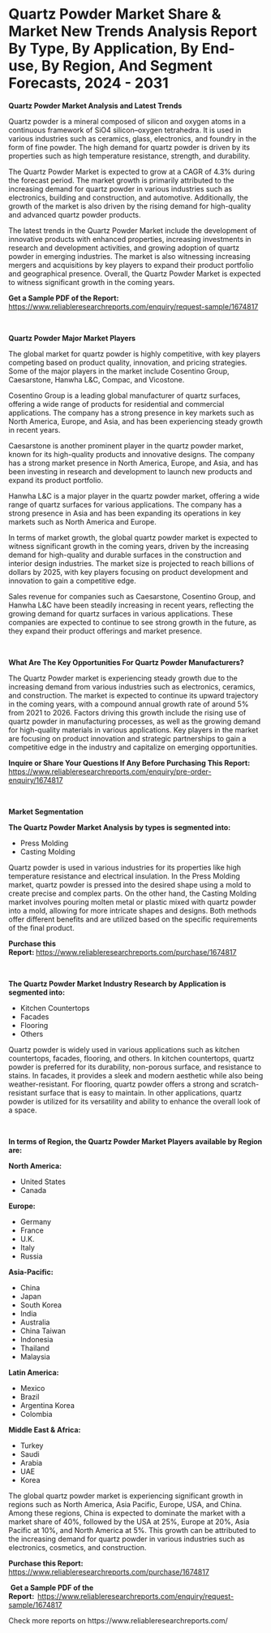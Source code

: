 <p><h1>Quartz Powder Market Share & Market New Trends Analysis Report By Type, By Application, By End-use, By Region, And Segment Forecasts, 2024 - 2031</h1></p><p><strong>Quartz Powder Market Analysis and Latest Trends</strong></p>
<p><p>Quartz powder is a mineral composed of silicon and oxygen atoms in a continuous framework of SiO4 silicon–oxygen tetrahedra. It is used in various industries such as ceramics, glass, electronics, and foundry in the form of fine powder. The high demand for quartz powder is driven by its properties such as high temperature resistance, strength, and durability.</p><p>The Quartz Powder Market is expected to grow at a CAGR of 4.3% during the forecast period. The market growth is primarily attributed to the increasing demand for quartz powder in various industries such as electronics, building and construction, and automotive. Additionally, the growth of the market is also driven by the rising demand for high-quality and advanced quartz powder products.</p><p>The latest trends in the Quartz Powder Market include the development of innovative products with enhanced properties, increasing investments in research and development activities, and growing adoption of quartz powder in emerging industries. The market is also witnessing increasing mergers and acquisitions by key players to expand their product portfolio and geographical presence. Overall, the Quartz Powder Market is expected to witness significant growth in the coming years.</p></p>
<p><strong>Get a Sample PDF of the Report:&nbsp;</strong> <a href="https://www.reliableresearchreports.com/enquiry/request-sample/1674817">https://www.reliableresearchreports.com/enquiry/request-sample/1674817</a></p>
<p>&nbsp;</p>
<p><strong>Quartz Powder Major Market Players</strong></p>
<p><p>The global market for quartz powder is highly competitive, with key players competing based on product quality, innovation, and pricing strategies. Some of the major players in the market include Cosentino Group, Caesarstone, Hanwha L&C, Compac, and Vicostone.</p><p>Cosentino Group is a leading global manufacturer of quartz surfaces, offering a wide range of products for residential and commercial applications. The company has a strong presence in key markets such as North America, Europe, and Asia, and has been experiencing steady growth in recent years.</p><p>Caesarstone is another prominent player in the quartz powder market, known for its high-quality products and innovative designs. The company has a strong market presence in North America, Europe, and Asia, and has been investing in research and development to launch new products and expand its product portfolio.</p><p>Hanwha L&C is a major player in the quartz powder market, offering a wide range of quartz surfaces for various applications. The company has a strong presence in Asia and has been expanding its operations in key markets such as North America and Europe.</p><p>In terms of market growth, the global quartz powder market is expected to witness significant growth in the coming years, driven by the increasing demand for high-quality and durable surfaces in the construction and interior design industries. The market size is projected to reach billions of dollars by 2025, with key players focusing on product development and innovation to gain a competitive edge.</p><p>Sales revenue for companies such as Caesarstone, Cosentino Group, and Hanwha L&C have been steadily increasing in recent years, reflecting the growing demand for quartz surfaces in various applications. These companies are expected to continue to see strong growth in the future, as they expand their product offerings and market presence.</p></p>
<p>&nbsp;</p>
<p><strong>What Are The Key Opportunities For Quartz Powder Manufacturers?</strong></p>
<p><p>The Quartz Powder market is experiencing steady growth due to the increasing demand from various industries such as electronics, ceramics, and construction. The market is expected to continue its upward trajectory in the coming years, with a compound annual growth rate of around 5% from 2021 to 2026. Factors driving this growth include the rising use of quartz powder in manufacturing processes, as well as the growing demand for high-quality materials in various applications. Key players in the market are focusing on product innovation and strategic partnerships to gain a competitive edge in the industry and capitalize on emerging opportunities.</p></p>
<p><strong>Inquire or Share Your Questions If Any Before Purchasing This Report:</strong> <a href="https://www.reliableresearchreports.com/enquiry/pre-order-enquiry/1674817">https://www.reliableresearchreports.com/enquiry/pre-order-enquiry/1674817</a></p>
<p>&nbsp;</p>
<p><strong>Market Segmentation</strong></p>
<p><strong>The Quartz Powder Market Analysis by types is segmented into:</strong></p>
<p><ul><li>Press Molding</li><li>Casting Molding</li></ul></p>
<p><p>Quartz powder is used in various industries for its properties like high temperature resistance and electrical insulation. In the Press Molding market, quartz powder is pressed into the desired shape using a mold to create precise and complex parts. On the other hand, the Casting Molding market involves pouring molten metal or plastic mixed with quartz powder into a mold, allowing for more intricate shapes and designs. Both methods offer different benefits and are utilized based on the specific requirements of the final product.</p></p>
<p><strong>Purchase this Report:&nbsp;</strong><a href="https://www.reliableresearchreports.com/purchase/1674817">https://www.reliableresearchreports.com/purchase/1674817</a></p>
<p>&nbsp;</p>
<p><strong>The Quartz Powder Market Industry Research by Application is segmented into:</strong></p>
<p><ul><li>Kitchen Countertops</li><li>Facades</li><li>Flooring</li><li>Others</li></ul></p>
<p><p>Quartz powder is widely used in various applications such as kitchen countertops, facades, flooring, and others. In kitchen countertops, quartz powder is preferred for its durability, non-porous surface, and resistance to stains. In facades, it provides a sleek and modern aesthetic while also being weather-resistant. For flooring, quartz powder offers a strong and scratch-resistant surface that is easy to maintain. In other applications, quartz powder is utilized for its versatility and ability to enhance the overall look of a space.</p></p>
<p>&nbsp;</p>
<p><strong>In terms of Region, the Quartz Powder Market Players available by Region are:</strong></p>
<p>
    <p> <strong> North America: </strong>
        <ul>
            <li>United States</li>
            <li>Canada</li>
        </ul>
        </p> 
    <p> <strong> Europe: </strong>
        <ul>
            <li>Germany</li>
            <li>France</li>
            <li>U.K.</li>
            <li>Italy</li>
            <li>Russia</li>
        </ul>
        </p> 
    <p> <strong> Asia-Pacific: </strong>
        <ul>
            <li>China</li>
            <li>Japan</li>
            <li>South Korea</li>
            <li>India</li>
            <li>Australia</li>
            <li>China Taiwan</li>
            <li>Indonesia</li>
            <li>Thailand</li>
            <li>Malaysia</li>
        </ul>
        </p> 
    <p> <strong> Latin America: </strong>
        <ul>
            <li>Mexico</li>
            <li>Brazil</li>
            <li>Argentina Korea</li>
            <li>Colombia</li>
        </ul>
        </p> 
    <p> <strong> Middle East & Africa: </strong>
        <ul>
            <li>Turkey</li>
            <li>Saudi</li>
            <li>Arabia</li>
            <li>UAE</li>
            <li>Korea</li>
        </ul>
    </p>
    </p>
<p><p>The global quartz powder market is experiencing significant growth in regions such as North America, Asia Pacific, Europe, USA, and China. Among these regions, China is expected to dominate the market with a market share of 40%, followed by the USA at 25%, Europe at 20%, Asia Pacific at 10%, and North America at 5%. This growth can be attributed to the increasing demand for quartz powder in various industries such as electronics, cosmetics, and construction.</p></p>
<p><strong>Purchase this Report: </strong><a href="https://www.reliableresearchreports.com/purchase/1674817">https://www.reliableresearchreports.com/purchase/1674817</a></p>
<p>&nbsp;<strong>Get a Sample PDF of the Report:&nbsp;&nbsp;</strong><a href="https://www.reliableresearchreports.com/enquiry/request-sample/1674817">https://www.reliableresearchreports.com/enquiry/request-sample/1674817</a></p>
<p><strong></strong></p>
<p>Check more reports on https://www.reliableresearchreports.com/</p>